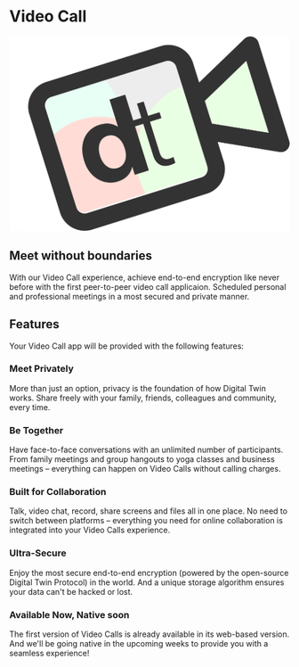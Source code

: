 # Video Call

![](img/dt_video_chat.png ":size=700x")

## Meet without boundaries 

With our Video Call experience, achieve end-to-end encryption like never before with the first peer-to-peer video call applicaion. Scheduled personal and professional meetings in a most secured and private manner. 

## Features

Your Video Call app will be provided with the following features:

### Meet Privately

More than just an option, privacy is the foundation of how Digital Twin works. Share freely with your family, friends, colleagues and community, every time. 

### Be Together 

Have face-to-face conversations with an unlimited number of participants. From family meetings and group hangouts to yoga classes and business meetings – everything can happen on Video Calls without calling charges. 

### Built for Collaboration

Talk, video chat, record, share screens and files all in one place. No need to switch between platforms – everything you need for online collaboration is integrated into your Video Calls experience.

### Ultra-Secure

Enjoy the most secure end-to-end encryption (powered by the open-source Digital Twin Protocol) in the world. And a unique storage algorithm ensures your data can't be hacked or lost.

### Available Now, Native soon

The first version of Video Calls is already available in its web-based version. And we'll be going native in the upcoming weeks to provide you with a seamless experience!